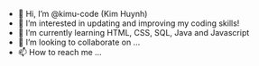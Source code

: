 - 👋 Hi, I’m @kimu-code (Kim Huynh)
- 👀 I’m interested in updating and improving my coding skills!
- 🌱 I’m currently learning HTML, CSS, SQL, Java and Javascript
- 💞️ I’m looking to collaborate on ...
- 📫 How to reach me ...

<!---
kimu-code/kimu-code is a ✨ special ✨ repository because its `README.md` (this file) appears on your GitHub profile.
You can click the Preview link to take a look at your changes.
--->
